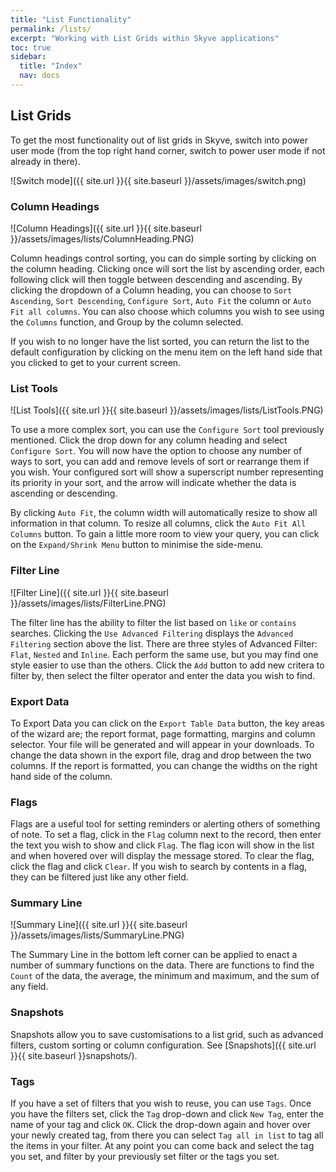 ```yaml
---
title: "List Functionality"
permalink: /lists/
excerpt: "Working with List Grids within Skyve applications"
toc: true
sidebar:
  title: "Index"
  nav: docs
---
```

## List Grids 

To get the most functionality out of list grids in Skyve, switch into power user 
mode (from the top right hand corner, switch to power user mode if not already in there).

![Switch mode]({{ site.url }}{{ site.baseurl }}/assets/images/switch.png)

### Column Headings

![Column Headings]({{ site.url }}{{ site.baseurl }}/assets/images/lists/ColumnHeading.PNG)

Column headings control sorting, you can do simple sorting by clicking
on the column heading. Clicking once will sort the list by ascending order, 
each following click will then toggle between descending and ascending. By
clicking the dropdown of a Column heading, you can choose to `Sort Ascending`, 
`Sort Descending`, `Configure Sort`, `Auto Fit` the column or `Auto Fit all columns`.
You can also choose which columns you wish to see using the `Columns` function, and Group
by the column selected.

If you wish to no longer have the list sorted, you can return the list to 
the default configuration by clicking on the menu item on the left hand side
that you clicked to get to your current screen.

### List Tools

![List Tools]({{ site.url }}{{ site.baseurl }}/assets/images/lists/ListTools.PNG)

To use a more complex sort, you can use the `Configure Sort` tool previously 
mentioned. Click the drop down for any column heading and select `Configure Sort`.
You will now have the option to choose any number of ways to sort, you can 
add and remove levels of sort or rearrange them if you wish. Your configured sort 
will show a superscript number representing its priority in your sort, and the 
arrow will indicate whether the data is ascending or descending.

By clicking `Auto Fit`, the column width will automatically resize to show all 
information in that column. To resize all columns, click the `Auto Fit All Columns` 
button. To gain a little more room to view your query, you can click on the 
`Expand/Shrink Menu` button to minimise the side-menu.

### Filter Line

![Filter Line]({{ site.url }}{{ site.baseurl }}/assets/images/lists/FilterLine.PNG)

The filter line has the ability to filter the list based on `like` or `contains` 
searches. Clicking the `Use Advanced Filtering` displays the `Advanced Filtering` 
section above the list. There are three styles of Advanced Filter: `Flat`, `Nested`
and `Inline`. Each perform the same use, but you may find one style easier to use 
than the others. Click the `Add` button to add new critera to filter by, then 
select the filter operator and enter the data you wish to find. 

### Export Data

To Export Data you can click on the `Export Table Data` button, the key areas of 
the wizard are; the report format, page formatting, margins and column selector. 
Your file will be generated and will appear in your downloads. To change the 
data shown in the export file, drag and drop between the two columns. If the report
is formatted, you can change the widths on the right hand side of the column.

### Flags

Flags are a useful tool for setting reminders or alerting others of something of 
note. To set a flag, click in the `Flag` column next to the record, then enter 
the text you wish to show and click `Flag`. The flag icon will show in the list and 
when hovered over will display the message stored. To clear the flag, click the flag
and click `Clear`. If you wish to search by contents in a flag, they can be filtered
just like any other field. 

### Summary Line

![Summary Line]({{ site.url }}{{ site.baseurl }}/assets/images/lists/SummaryLine.PNG)

The Summary Line  in the bottom left corner can be applied to enact a number of summary functions on the data. 
There are functions to find the `Count` of the data, the average, the minimum and 
maximum, and the sum of any field.

### Snapshots

Snapshots allow you to save customisations to a list grid, such as advanced filters, custom 
sorting or column configuration. See [Snapshots]({{ site.url }}{{ site.baseurl }}snapshots/).

### Tags

If you have a set of filters that you wish to reuse, you can use `Tags`. Once 
you have the filters set, click the `Tag` drop-down and click `New Tag`, enter the 
name of your tag and click `OK`. Click the drop-down again and hover over your 
newly created tag, from there you can select `Tag all in list` to tag all the items 
in your filter. At any point you can come back and select the tag you set, and filter 
by your previously set filter or the tags you set. 
